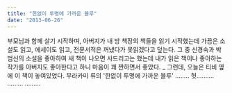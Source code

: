 ```yaml
---
title: "한없이 투명에 가까운 블루"
date: "2013-06-26"
---
```


부모님과 함께 살기 시작하며, 아버지가 내 방 책장의 책들을 읽기 시작했는데 가끔은 소설도 읽고, 에세이도 읽고, 전문서적은 꺼냈다가 못읽겠다고 덮는다. 그 중 신경숙과 박범신의 소설을 좋아하여 새 책이 나오면 사드리고는 했는데 내가 읽은 책이나 좋아하는 작가를 아버지도 좋아한다고 하니 마음이 꽤 짠하면서 좋았다. \_ 그런데, 오늘은 티비 옆에 이 책이 놓여있었다. 무라카미 류의 '한없이 투명에 가까운 블루' ........ 헛.......... ......... .........
